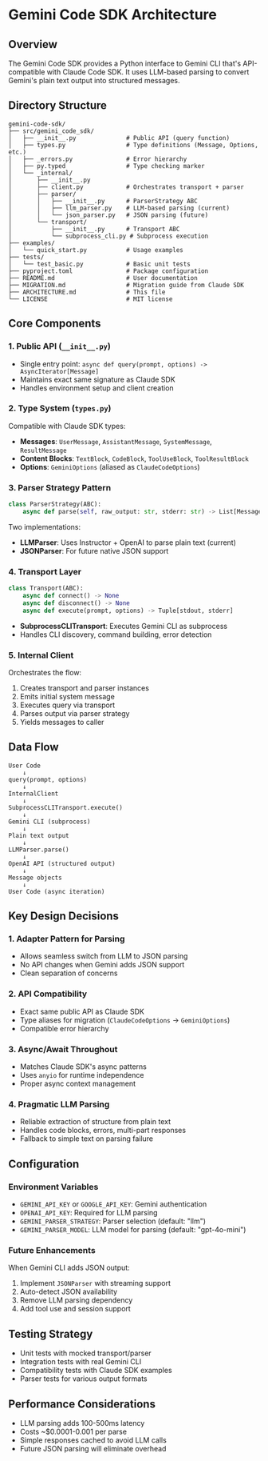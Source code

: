# Gemini Code SDK Architecture

## Overview

The Gemini Code SDK provides a Python interface to Gemini CLI that's API-compatible with Claude Code SDK. It uses LLM-based parsing to convert Gemini's plain text output into structured messages.

## Directory Structure

```
gemini-code-sdk/
├── src/gemini_code_sdk/
│   ├── __init__.py              # Public API (query function)
│   ├── types.py                 # Type definitions (Message, Options, etc.)
│   ├── _errors.py               # Error hierarchy
│   ├── py.typed                 # Type checking marker
│   └── _internal/
│       ├── __init__.py
│       ├── client.py            # Orchestrates transport + parser
│       ├── parser/
│       │   ├── __init__.py      # ParserStrategy ABC
│       │   ├── llm_parser.py    # LLM-based parsing (current)
│       │   └── json_parser.py   # JSON parsing (future)
│       └── transport/
│           ├── __init__.py      # Transport ABC
│           └── subprocess_cli.py # Subprocess execution
├── examples/
│   └── quick_start.py           # Usage examples
├── tests/
│   └── test_basic.py            # Basic unit tests
├── pyproject.toml               # Package configuration
├── README.md                    # User documentation
├── MIGRATION.md                 # Migration guide from Claude SDK
├── ARCHITECTURE.md              # This file
└── LICENSE                      # MIT license
```

## Core Components

### 1. Public API (`__init__.py`)

- Single entry point: `async def query(prompt, options) -> AsyncIterator[Message]`
- Maintains exact same signature as Claude SDK
- Handles environment setup and client creation

### 2. Type System (`types.py`)

Compatible with Claude SDK types:
- **Messages**: `UserMessage`, `AssistantMessage`, `SystemMessage`, `ResultMessage`
- **Content Blocks**: `TextBlock`, `CodeBlock`, `ToolUseBlock`, `ToolResultBlock`
- **Options**: `GeminiOptions` (aliased as `ClaudeCodeOptions`)

### 3. Parser Strategy Pattern

```python
class ParserStrategy(ABC):
    async def parse(self, raw_output: str, stderr: str) -> List[Message]
```

Two implementations:
- **LLMParser**: Uses Instructor + OpenAI to parse plain text (current)
- **JSONParser**: For future native JSON support

### 4. Transport Layer

```python
class Transport(ABC):
    async def connect() -> None
    async def disconnect() -> None
    async def execute(prompt, options) -> Tuple[stdout, stderr]
```

- **SubprocessCLITransport**: Executes Gemini CLI as subprocess
- Handles CLI discovery, command building, error detection

### 5. Internal Client

Orchestrates the flow:
1. Creates transport and parser instances
2. Emits initial system message
3. Executes query via transport
4. Parses output via parser strategy
5. Yields messages to caller

## Data Flow

```
User Code
    ↓
query(prompt, options)
    ↓
InternalClient
    ↓
SubprocessCLITransport.execute()
    ↓
Gemini CLI (subprocess)
    ↓
Plain text output
    ↓
LLMParser.parse()
    ↓
OpenAI API (structured output)
    ↓
Message objects
    ↓
User Code (async iteration)
```

## Key Design Decisions

### 1. Adapter Pattern for Parsing

- Allows seamless switch from LLM to JSON parsing
- No API changes when Gemini adds JSON support
- Clean separation of concerns

### 2. API Compatibility

- Exact same public API as Claude SDK
- Type aliases for migration (`ClaudeCodeOptions` → `GeminiOptions`)
- Compatible error hierarchy

### 3. Async/Await Throughout

- Matches Claude SDK's async patterns
- Uses `anyio` for runtime independence
- Proper async context management

### 4. Pragmatic LLM Parsing

- Reliable extraction of structure from plain text
- Handles code blocks, errors, multi-part responses
- Fallback to simple text on parsing failure

## Configuration

### Environment Variables

- `GEMINI_API_KEY` or `GOOGLE_API_KEY`: Gemini authentication
- `OPENAI_API_KEY`: Required for LLM parsing
- `GEMINI_PARSER_STRATEGY`: Parser selection (default: "llm")
- `GEMINI_PARSER_MODEL`: LLM model for parsing (default: "gpt-4o-mini")

### Future Enhancements

When Gemini CLI adds JSON output:
1. Implement `JSONParser` with streaming support
2. Auto-detect JSON availability
3. Remove LLM parsing dependency
4. Add tool use and session support

## Testing Strategy

- Unit tests with mocked transport/parser
- Integration tests with real Gemini CLI
- Compatibility tests with Claude SDK examples
- Parser tests for various output formats

## Performance Considerations

- LLM parsing adds 100-500ms latency
- Costs ~$0.0001-0.001 per parse
- Simple responses cached to avoid LLM calls
- Future JSON parsing will eliminate overhead